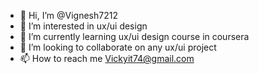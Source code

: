 - 👋 Hi, I’m @Vignesh7212
- 👀 I’m interested in ux/ui design
- 🌱 I’m currently learning ux/ui design course in coursera
- 💞️ I’m looking to collaborate on any ux/ui project
- 📫 How to reach me Vickyit74@gmail.com

<!---
Vignesh7212/Vignesh7212 is a ✨ special ✨ repository because its `README.md` (this file) appears on your GitHub profile.
You can click the Preview link to take a look at your changes.
--->
